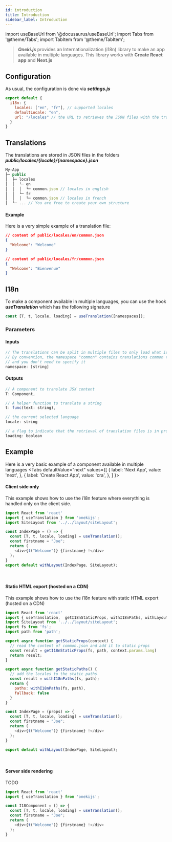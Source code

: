 ```yaml
---
id: introduction
title: Introduction
sidebar_label: Introduction
---
```

import useBaseUrl from '@docusaurus/useBaseUrl';
import Tabs from '@theme/Tabs';
import TabItem from '@theme/TabItem';


> ***Oneki.js*** provides an Internationalization (i18n) library to make an app available in multiple languages. This library works with **Create React app** and **Next.js**

## Configuration
As usual, the configuration is done via ***settings.js***

```javascript
export default {
  i18n: {
    locales: ["en", "fr"], // supported locales
    defaultLocale: "en",
    url: "/locales" // the URL to retrieves the JSON files with the translations
  }
}
```

## Translations
The translations are stored in JSON files in the folders ***public/locales/{locale}/{namespace}.json***

```javascript
My-App
├─ public
│  ├─ locales
│  │  └─ en
│  │  │  └─ common.json // locales in english
│  │  └─ fr
│  │  │  └─ common.json // locales in french 
│  └─ ... // You are free to create your own structure 
```

#### Example
Here is a very simple example of a translation file:

```json
// content of public/locales/en/common.json
{
  "Welcome": "Welcome"
}

// content of public/locales/fr/common.json
{
  "Welcome": "Bienvenue"
}
```

## I18n
To make a component available in multiple languages, you can use the hook ***useTranslation*** which has the following signature

```javascript
const [T, t, locale, loading] = useTranslation([namespaces]);
```

### Parameters
#### Inputs
```javascript
// The translations can be split in multiple files to only load what is needed
// By convention, the namespace "common" contains translations common to any pages
// and you don't need to specify it
namespace: [string]
```

#### Outputs
```javascript
// A component to translate JSX content
T: Component,

// A helper function to translate a string
t: func(text: string),

// the current selected language
locale: string

// a flag to indicate that the retrieval of translation files is in progress
loading: boolean
```

## Example
Here is a very basic example of a component available in multiple languages
<Tabs
  defaultValue="next"
  values={[
    { label: 'Next App', value: 'next', },
    { label: 'Create React App', value: 'cra', },
  ]
}>
<TabItem value="next">

#### Client side only
This example shows how to use the i18n feature where everything is handled only on the client side.

```javascript
import React from 'react'
import { useTranslation } from 'onekijs';
import SiteLayout from '../../layout/siteLayout';

const IndexPage = () => {
  const [T, t, locale, loading] = useTranslation();
  const firstname = "Joe";
  return (
    <div>{t("Welcome")} {firstname} !</div>
  );
}
export default withLayout(IndexPage, SiteLayout);

```
<br/>

#### Static HTML export (hosted on a CDN)
This example shows how to use the i18n feature with static HTML export (hosted on a CDN)

```javascript
import React from 'react'
import { useTranslation,  getI18nStaticProps, withI18nPaths, withLayout } from 'onekijs';
import SiteLayout from '../../layout/siteLayout';
import fs from 'fs';
import path from 'path';

export async function getStaticProps(context) {
  // read the content of common.json and add it to static props
  const result = getI18nStaticProps(fs, path, context.params.lang)
  return result;
}

export async function getStaticPaths() {
  // add the locales to the static paths
  const result = withI18nPaths(fs, path);
  return {
    paths: withI18nPaths(fs, path),
    fallback: false
  }
}

const IndexPage = (props) => {
  const [T, t, locale, loading] = useTranslation();
  const firstname = "Joe";
  return (
    <div>{t("Welcome")} {firstname} !</div>
  );
}

export default withLayout(IndexPage, SiteLayout);
```
<br/>

#### Server side rendering
TODO

</TabItem>
<TabItem value="cra">

```javascript
import React from 'react'
import { useTranslation } from 'onekijs';

const I18Component = () => {
  const [T, t, locale, loading] = useTranslation();
  const firstname = "Joe";
  return (
    <div>{t("Welcome")} {firstname} !</div>
  );
}
```

</TabItem>
</Tabs>